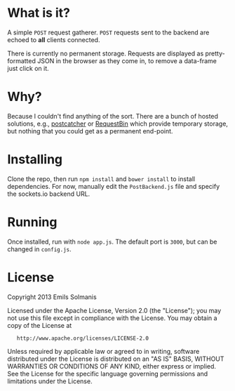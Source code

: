 # What is it?
A simple `POST` request gatherer. `POST` requests sent to the backend are echoed to **all** clients connected.

There is currently no permanent storage. Requests are displayed as pretty-formatted JSON in the browser as they come in,
to remove a data-frame just click on it.

# Why?
Because I couldn't find anything of the sort. There are a bunch of hosted solutions, e.g.,
[postcatcher](http://postcatcher.in) or [RequestBin](http://requestb.in/) which provide temporary storage, but
nothing that you could get as a permanent end-point.

# Installing
Clone the repo, then run `npm install` and `bower install` to install dependencies. For now, manually edit the
`PostBackend.js` file and specify the sockets.io backend URL.

# Running
Once installed, run with `node app.js`. The default port is `3000`, but can be changed in `config.js`.

# License

 Copyright 2013 Emils Solmanis

   Licensed under the Apache License, Version 2.0 (the "License");
   you may not use this file except in compliance with the License.
   You may obtain a copy of the License at

       http://www.apache.org/licenses/LICENSE-2.0

   Unless required by applicable law or agreed to in writing, software
   distributed under the License is distributed on an "AS IS" BASIS,
   WITHOUT WARRANTIES OR CONDITIONS OF ANY KIND, either express or implied.
   See the License for the specific language governing permissions and
   limitations under the License.